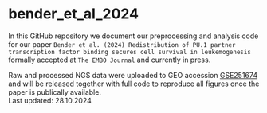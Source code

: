 # bender_et_al_2024

In this GitHub repository we document our preprocessing and analysis code for our paper `Bender et al. (2024) Redistribution of PU.1 partner transcription factor binding secures cell survival in leukemogenesis` formally accepted at `The EMBO Journal` and currently in press. 

Raw and processed NGS data were uploaded to GEO accession [GSE251674](https://www.ncbi.nlm.nih.gov/geo/query/acc.cgi?acc=GSE251674) and will be released together with full code to reproduce all figures once the paper is publically available.
<br>
Last updated: 28.10.2024
